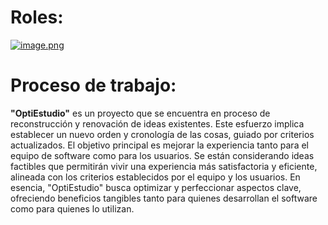 # Roles:
[![image.png](https://i.postimg.cc/YqZ2Twg4/image.png)](https://postimg.cc/tYdHVwBy)


# Proceso de trabajo:
**"OptiEstudio"** es un proyecto que se encuentra en proceso de reconstrucción y renovación de ideas existentes. Este esfuerzo implica establecer un nuevo orden y cronología de las cosas, guiado por criterios actualizados. El objetivo principal es mejorar la experiencia tanto para el equipo de software como para los usuarios. Se están considerando ideas factibles que permitirán vivir una experiencia más satisfactoria y eficiente, alineada con los criterios establecidos por el equipo y los usuarios. En esencia, "OptiEstudio" busca optimizar y perfeccionar aspectos clave, ofreciendo beneficios tangibles tanto para quienes desarrollan el software como para quienes lo utilizan.
